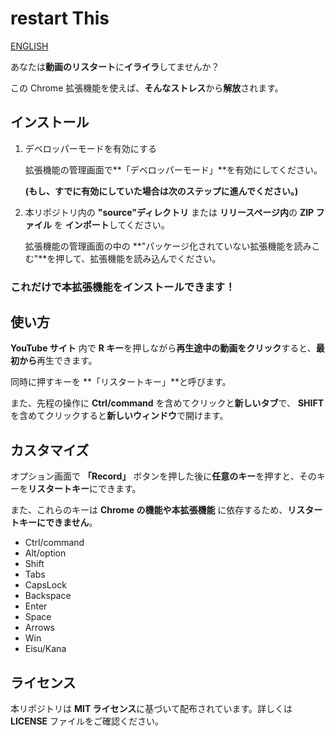 # restart This

[ENGLISH](https://github.com/gumieProf/restartThis/blob/main/readme.md)

あなたは**動画のリスタート**に**イライラ**してませんか？

この Chrome 拡張機能を使えば、**そんなストレス**から**解放**されます。

## インストール

1. デベロッパーモードを有効にする

   拡張機能の管理画面で**「デベロッパーモード」**を有効にしてください。

   **(もし、すでに有効にしていた場合は次のステップに進んでください。)**

2. 本リポジトリ内の **"source"ディレクトリ** または **リリースページ内**の **ZIP ファイル** を **インポート**してください。

   拡張機能の管理画面の中の **"パッケージ化されていない拡張機能を読みこむ"**を押して、拡張機能を読み込んでください。

### これだけで本拡張機能をインストールできます！

## 使い方

**YouTube サイト** 内で **R キー**を押しながら**再生途中の動画をクリック**すると、**最初から**再生できます。

同時に押すキーを **「リスタートキー」**と呼びます。

また、先程の操作に **Ctrl/command** を含めてクリックと**新しいタブ**で、 **SHIFT**を含めてクリックすると**新しいウィンドウ**で開けます。

## カスタマイズ

オプション画面で **「Record」** ボタンを押した後に**任意のキー**を押すと、そのキーを**リスタートキー**にできます。

また、これらのキーは **Chrome の機能や本拡張機能** に依存するため、**リスタートキーにできません**。

- Ctrl/command
- Alt/option
- Shift
- Tabs
- CapsLock
- Backspace
- Enter
- Space
- Arrows
- Win
- Eisu/Kana

## ライセンス

本リポジトリは **MIT ライセンス**に基づいて配布されています。詳しくは **LICENSE** ファイルをご確認ください。
